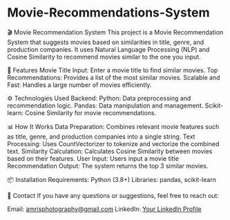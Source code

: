 # Movie-Recommendations-System
🎬 Movie Recommendation System
This project is a Movie Recommendation System that suggests movies based on similarities in title, genre, and production companies. It uses Natural Language Processing (NLP) and Cosine Similarity to recommend movies similar to the one you input. 

🚀 Features
Movie Title Input: Enter a movie title to find similar movies.
Top Recommendations: Provides a list of the most similar movies.
Scalable and Fast: Handles a large number of movies efficiently.

⚙️ Technologies Used
Backend:
Python: Data preprocessing and recommendation logic.
Pandas: Data manipulation and management.
Scikit-learn: Cosine Similarity for movie recommendations.

📊 How It Works
Data Preparation:
Combines relevant movie features such as title, genre, and production companies into a single string.
Text Processing:
Uses CountVectorizer to tokenize and vectorize the combined text.
Similarity Calculation:
Calculates Cosine Similarity between movies based on their features.
User Input:
Users input a movie title 
Recommendation Output:
The system returns the top 3 similar movies.

📦 Installation
Requirements:
Python (3.8+)
Libraries: pandas, scikit-learn

📧 Contact
If you have any questions or suggestions, feel free to reach out:

Email: amrisphotography@gmail.com
LinkedIn: [Your LinkedIn Profile](https://www.linkedin.com/in/muh-amri-sidiq/)

